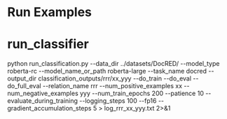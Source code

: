 # Run Examples

# run_classifier

python run_classification.py --data_dir ../datasets/DocRED/ --model_type roberta-rc --model_name_or_path roberta-large --task_name docred --output_dir classification_outputs/rrr/xx_yyy --do_train --do_eval --do_full_eval --relation_name rrr --num_positive_examples xx --num_negative_examples yyy --num_train_epochs 200 --patience 10 --evaluate_during_training --logging_steps 100 --fp16 --gradient_accumulation_steps 5 > log_rrr_xx_yyy.txt 2>&1
